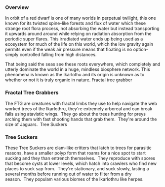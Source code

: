 
### Overview

In orbit of a red dwarf is one of many worlds in perpetual twilight, this one known for its twisted spine-like forests and flux of water which these strange root flora process, not absorbing the water but instead transporting it upwards around around while relying on radiation absorption from the periodic super flares.  This irradiated water ends up being used as a ecosystem for much of the life on this world, which the low gravity again permits even if the weak air pressure means that floating is no option- simply controlled falling from high distances.

That being said the seas see these roots everywhere, which completely and utterly dominate the world in a huge, mindless biosphere network.  This phenomena is known as the Ikarlothu and its origin is unknown as to whether or not it is truly organic in nature.
Fractal tree grabber

### Fractal Tree Grabbers

The FTG are creatures with fractal limbs they use to help navigate the web worked trees of the Ikarlothru, they're extremely arboreal and can break falls using atavistic wings.  They go about the trees hunting for preys arching them with fast shooting hands that grab them.  They're around the size of Jaguars. 
Tree Suckers

### Tree Suckers

These Tree Suckers are clam-like critters that latch to trees for parasitic reasons, have a smaller polyp form that roams for a nice spot to start sucking and they than entrench themselves.  They reproduce with spores that become cysts at lower levels, which hatch into crawlers who find new places to suck sap from.  They're stationary, and suck slowly, lasting a several months before running out of water to filter from a dry season.  They populam various biomes of the Ikarlothru like herpes.
